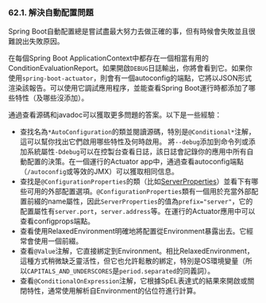 ### 62.1. 解決自動配置問題

Spring Boot自動配置總是嘗試盡最大努力去做正確的事，但有時候會失敗並且很難說出失敗原因。

在每個Spring Boot ApplicationContext中都存在一個相當有用的ConditionEvaluationReport。如果開啟`DEBUG`日誌輸出，你將會看到它。如果你使用`spring-boot-actuator`，則會有一個autoconfig的端點，它將以JSON形式渲染該報告。可以使用它調試應用程序，並能查看Spring Boot運行時都添加了哪些特性（及哪些沒添加）。

通過查看源碼和javadoc可以獲取更多問題的答案。以下是一些經驗：

* 查找名為`*AutoConfiguration`的類並閱讀源碼，特別是`@Conditional*`注解，這可以幫你找出它們啟用哪些特性及何時啟用。
將`--debug`添加到命令列或添加系統屬性`-Ddebug`可以在控製台查看日誌，該日誌會記錄你的應用中所有自動配置的決策。在一個運行的Actuator app中，通過查看autoconfig端點（`/autoconfig`或等效的JMX）可以獲取相同信息。
* 查找是`@ConfigurationProperties`的類（比如[ServerProperties](http://github.com/spring-projects/spring-boot/tree/master/spring-boot-autoconfigure/src/main/java/org/springframework/boot/autoconfigure/web/ServerProperties.java)）並看下有哪些可用的外部配置選項。`@ConfigurationProperties`類有一個用於充當外部配置前綴的name屬性，因此`ServerProperties`的值為`prefix="server"`，它的配置屬性有`server.port`，`server.address`等。在運行的Actuator應用中可以查看configprops端點。
* 查看使用RelaxedEnvironment明確地將配置從Environment暴露出去。它經常會使用一個前綴。
* 查看`@Value`注解，它直接綁定到Environment。相比RelaxedEnvironment，這種方式稍微缺乏靈活性，但它也允許鬆散的綁定，特別是OS環境變量（所以`CAPITALS_AND_UNDERSCORES`是`period.separated`的同義詞）。
* 查看`@ConditionalOnExpression`注解，它根據SpEL表達式的結果來開啟或關閉特性，通常使用解析自Environment的佔位符進行計算。


